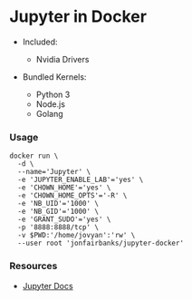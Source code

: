# Jupyter in Docker

- Included:
    - Nvidia Drivers

- Bundled Kernels:
    - Python 3
    - Node.js
    - Golang

### Usage
```
docker run \
  -d \
  --name='Jupyter' \
  -e 'JUPYTER_ENABLE_LAB'='yes' \
  -e 'CHOWN_HOME'='yes' \
  -e 'CHOWN_HOME_OPTS'='-R' \
  -e 'NB_UID'='1000' \
  -e 'NB_GID'='1000' \
  -e 'GRANT_SUDO'='yes' \
  -p '8888:8888/tcp' \
  -v $PWD:'/home/jovyan':'rw' \
  --user root 'jonfairbanks/jupyter-docker' 
```

### Resources
- [Jupyter Docs](https://docs.jupyter.org/en/latest/)